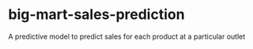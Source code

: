 # big-mart-sales-prediction
A predictive model to predict sales for each product at a particular outlet

